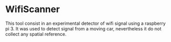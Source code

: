 # WifiScanner

This tool consist in an experimental detector of wifi signal using a raspberry pi 3. It was used to detect signal from a moving car, nevertheless it do not collect any spatial reference.
